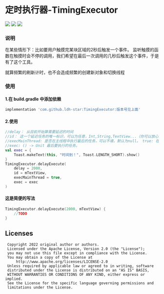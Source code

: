 
# 定时执行器-TimingExecutor

[![](https://jitpack.io/v/ldh-star/TimingExecutor.svg)](https://jitpack.io/#ldh-star/TimingExecutor) ![](https://img.shields.io/badge/author-ldh-orange.svg) ![](https://img.shields.io/hexpm/l/plug.svg)


### 说明

在某些情形下：比如要用户触摸完某块区域的2秒后触发一个事件。
监听触摸的函数在触摸时会不停的调用，我们希望在最后一次调用的几秒后触发这个事件，于是有了这个工具。

就算频繁的刷新计时，也不会造成频繁的创建新对象和切换线程

### 使用

#### 1.在 build.gradle 中添加依赖


```gradle
implementation 'com.github.ldh-star:TimingExecutor:版本号见上面'
```

#### 2.使用

```kotlin
//delay： 从目前开始算需要延迟的时间
//id： 这一个延迟任务的唯一标识，可以为任意，Int,String,TextView...（你可以放心的使用View对象作为id，因为内部对id和exec是以WeakReference的方式持有）
//execMainThread: 是否在主线程中执行最后的任务，可以不填，默认为null。 true: 在主线程中执行最后的任务。  false: 在子线程中执行最后的任务。  null: 如果调用的地方在主线程那就在主线程执行最后的任务，否则会在子线程执行。
//exec: () -> Unit 最后要执行的任务。
val exec = {
    Toast.makeText(this, "时间到！", Toast.LENGTH_SHORT).show()
}
TimingExecutor.delayExecute(
    delay = 2000,
    id = mTextView,
    execMainThread = true,
    exec = exec
)
```

#### 这是简便的写法
```kotlin
TimingExecutor.delayExecute(2000, mTextView) {
    //TODO
}

```

## Licenses

```
 Copyright 2022 original author or authors.
 Licensed under the Apache License, Version 2.0 (the "License");
 you may not use this file except in compliance with the License.
 You may obtain a copy of the License at
     http://www.apache.org/licenses/LICENSE-2.0
 Unless required by applicable law or agreed to in writing, software
 distributed under the License is distributed on an "AS IS" BASIS,
 WITHOUT WARRANTIES OR CONDITIONS OF ANY KIND, either express or implied.
 See the License for the specific language governing permissions and
 limitations under the License.
```